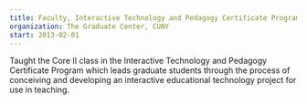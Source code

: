```yaml
---
title: Faculty, Interactive Technology and Pedagogy Certificate Program
organization: The Graduate Center, CUNY
start: 2013-02-01
---
```


Taught the Core II class in the Interactive Technology and Pedagogy Certificate Program which leads graduate students through the process of conceiving and developing an interactive educational technology project for use in teaching. 